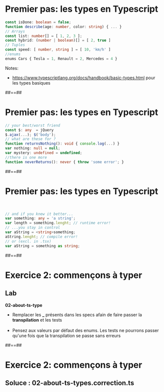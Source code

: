 <!-- .slide: class="with-code incosolata full-center max-height" -->

# Premier pas: les types en Typescript

```typescript
const isDone: boolean = false;
function describe(age: number, color: string) { ... }
// Arrays
const list: number[] = [ 1, 2, 3 ];
const hybrid: (number | boolean)[] = [ 2, true ]
// Tuples
const speed: [ number, string ] = [ 10, 'km/h' ]
//enums
enums Cars { Tesla = 1, Renault = 2, Mercedes = 4 }
```

<!-- .element: class="big-code" -->

Notes:

-   https://www.typescriptlang.org/docs/handbook/basic-types.html pour les types basiques

##==##

<!-- .slide: class="with-code inconsolata full-center max-height" -->

# Premier pas: les types en Typescript

```typescript
// your best/worst friend
const $: any  = jQuery
$.ajax(...); $('body');
// what are these for ?
function returnsNothing(): void { console.log(...) }
var nothing: null = null;
var mystery: undefined = undefined;
//there is one more
function neverReturns(): never { throw 'some error'; }
```

<!-- .element: class="big-code" -->

##==##

<!-- .slide: class="with-code inconsolata full-center" -->

# Premier pas: les types en Typescript

<br>

```typescript
// and if you knew it better...
var something: any = 'a string';
var length = something.lenght; // runtime error!
// ...you stay in control
var aString = <string>something;
aString.lenght; // compile error!
// or (excl. in .tsx)
var aString = something as string;
```

<!-- .element: class="big-code" -->

##==##

<!-- .slide: class="exercice" -->

# Exercice 2: commençons à typer

## Lab

<span class="center"><b>02-about-ts-type</b></span>
<br>

-   Remplacer les <b>\_</b> présents dans les specs afain de faire passer la <b>transpilation</b> et les tests<br><br>
-   Pensez aux valeurs par défaut des enums. Les tests ne pourrons passer qu'une fois que la transpilation se passe sans erreurs

##==##

<!-- .slide: class="transition-bg-sfeir-3"-->

# Exercice 2: commençons à typer

## Soluce : **02-about-ts-types.correction.ts**
